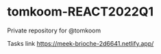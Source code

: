 # tomkoom-REACT2022Q1

Private repository for @tomkoom

Tasks link
https://meek-brioche-2d6641.netlify.app/
